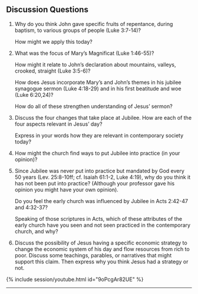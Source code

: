 ---
---

## Discussion Questions

1. Why do you think John gave specific fruits of repentance, during baptism, to various groups of people (Luke 3:7-14)?

   How might we apply this today?

2. What was the focus of Mary’s Magnificat (Luke 1:46-55)?

   How might it relate to John’s declaration about mountains, valleys, crooked, straight (Luke 3:5-6)?

   How does Jesus incorporate Mary’s and John’s themes in his jubilee synagogue sermon (Luke 4:18-29) and in his first beatitude and woe (Luke 6:20,24)?

   How do all of these strengthen understanding of Jesus’ sermon?

3. Discuss the four changes that take place at Jubilee. How are each of the four aspects relevant in Jesus’ day?

   Express in your words how they are relevant in contemporary society today?

4. How might the church find ways to put Jubilee into practice (in your opinion)?

5. Since Jubilee was never put into practice but mandated by God every 50 years (Lev. 25:8-10ff; cf. Isaiah 61:1-2, Luke 4:19), why do you think it has not been put into practice? (Although your professor gave his opinion you might have your own opinion).

   Do you feel the early church was influenced by Jubilee in Acts 2:42-47 and 4:32-37?

   Speaking of those scriptures in Acts, which of these attributes of the early church have you seen and not seen practiced in the contemporary church, and why?

6. Discuss the possibility of Jesus having a specific economic strategy to change the economic system of his day and flow resources from rich to poor. Discuss some teachings, parables, or narratives that might support this claim. Then express why you think Jesus had a strategy or not.

{% include  session/youtube.html id="9oPcgAr82UE" %}

<hr class='logo' />